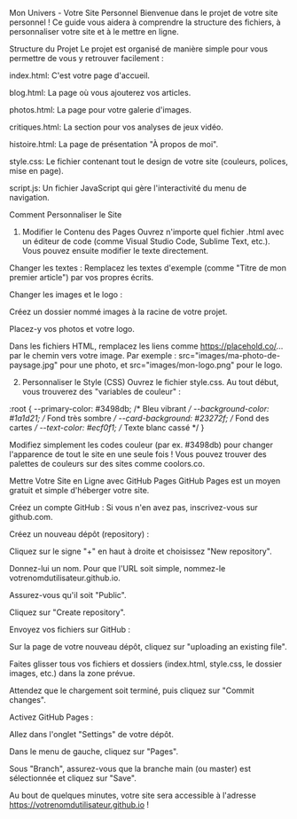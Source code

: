 Mon Univers - Votre Site Personnel
Bienvenue dans le projet de votre site personnel ! Ce guide vous aidera à comprendre la structure des fichiers, à personnaliser votre site et à le mettre en ligne.

Structure du Projet
Le projet est organisé de manière simple pour vous permettre de vous y retrouver facilement :

index.html: C'est votre page d'accueil.

blog.html: La page où vous ajouterez vos articles.

photos.html: La page pour votre galerie d'images.

critiques.html: La section pour vos analyses de jeux vidéo.

histoire.html: La page de présentation "À propos de moi".

style.css: Le fichier contenant tout le design de votre site (couleurs, polices, mise en page).

script.js: Un fichier JavaScript qui gère l'interactivité du menu de navigation.

Comment Personnaliser le Site
1. Modifier le Contenu des Pages
Ouvrez n'importe quel fichier .html avec un éditeur de code (comme Visual Studio Code, Sublime Text, etc.). Vous pouvez ensuite modifier le texte directement.

Changer les textes : Remplacez les textes d'exemple (comme "Titre de mon premier article") par vos propres écrits.

Changer les images et le logo :

Créez un dossier nommé images à la racine de votre projet.

Placez-y vos photos et votre logo.

Dans les fichiers HTML, remplacez les liens comme https://placehold.co/... par le chemin vers votre image. Par exemple : src="images/ma-photo-de-paysage.jpg" pour une photo, et src="images/mon-logo.png" pour le logo.

2. Personnaliser le Style (CSS)
Ouvrez le fichier style.css. Au tout début, vous trouverez des "variables de couleur" :

:root {
    --primary-color: #3498db; /* Bleu vibrant */
    --background-color: #1a1d21; /* Fond très sombre */
    --card-background: #23272f; /* Fond des cartes */
    --text-color: #ecf0f1; /* Texte blanc cassé */
}

Modifiez simplement les codes couleur (par ex. #3498db) pour changer l'apparence de tout le site en une seule fois ! Vous pouvez trouver des palettes de couleurs sur des sites comme coolors.co.

Mettre Votre Site en Ligne avec GitHub Pages
GitHub Pages est un moyen gratuit et simple d'héberger votre site.

Créez un compte GitHub : Si vous n'en avez pas, inscrivez-vous sur github.com.

Créez un nouveau dépôt (repository) :

Cliquez sur le signe "+" en haut à droite et choisissez "New repository".

Donnez-lui un nom. Pour que l'URL soit simple, nommez-le votrenomdutilisateur.github.io.

Assurez-vous qu'il soit "Public".

Cliquez sur "Create repository".

Envoyez vos fichiers sur GitHub :

Sur la page de votre nouveau dépôt, cliquez sur "uploading an existing file".

Faites glisser tous vos fichiers et dossiers (index.html, style.css, le dossier images, etc.) dans la zone prévue.

Attendez que le chargement soit terminé, puis cliquez sur "Commit changes".

Activez GitHub Pages :

Allez dans l'onglet "Settings" de votre dépôt.

Dans le menu de gauche, cliquez sur "Pages".

Sous "Branch", assurez-vous que la branche main (ou master) est sélectionnée et cliquez sur "Save".

Au bout de quelques minutes, votre site sera accessible à l'adresse https://votrenomdutilisateur.github.io !
